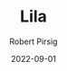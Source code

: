 ---
title: "Lila"
book: lila
author: Robert Pirsig
kindle: true
date: 2022-09-01
tags: posts
bookshop_id: 9780553077377
--- 